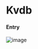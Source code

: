 # Kvdb

#### Entry

![image](https://user-images.githubusercontent.com/41776735/147869641-9a4c64bd-b4f6-4578-be1f-9e5480d4566e.png)